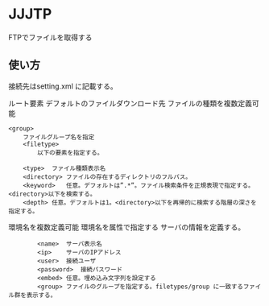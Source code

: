 # JJJTP
FTPでファイルを取得する

## 使い方
接続先はsetting.xml に記載する。

<getlog>
	ルート要素

<savefolder>
	デフォルトのファイルダウンロード先

<filetypes>
	ファイルの種類を複数定義可能

	<group>
		ファイルグループ名を指定
		<filetype>
			以下の要素を指定する。

        <type>	ファイル種類表示名
        <directory>	ファイルの存在するディレクトリのフルパス。
        <keyword>	任意。デフォルトは”.*”。ファイル検索条件を正規表現で指定する。<directory>以下を検索する。
        <depth>	任意。デフォルトは1。<directory>以下を再帰的に検索する階層の深さを指定する。

<envs>
    環境名を複数定義可能
    <env>
        環境名を属性で指定する
			<machine>
				サーバの情報を定義する。

            <name>	サーバ表示名
            <ip>	サーバのIPアドレス
            <user>	接続ユーザ
            <password>	接続パスワード
            <embed>	任意。埋め込み文字列を設定する
            <group>	ファイルのグループを指定する。filetypes/group に一致するファイル群を表示する。
